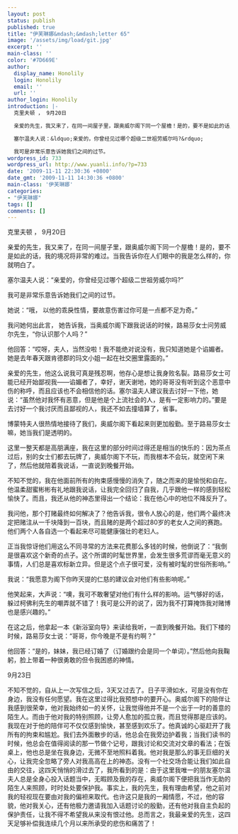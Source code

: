```yaml
---
layout: post
status: publish
published: true
title: "伊芙琳娜&mdash;&mdash;letter 65"
image: '/assets/img/load/git.jpg'
excerpt: ''
main-class: ''
color: '#7D669E'
author:
  display_name: Honolily
  login: Honolily
  email: ''
  url: ''
author_login: Honolily
introduction: |-
  克里夫顿 ， 9月20日

  亲爱的先生，我又来了，在同一间屋子里，跟奥威尔阁下同一个屋檐！是的，要不是如此的话，我的境况将非常的难过。当我告诉你在人们眼中的我是怎么样的，你就明白了。

  塞尔温夫人说：&ldquo;亲爱的，你曾经见过哪个超级二世祖劳威尔吗?&rdquo;

  我可是非常乐意告诉她我们之间的过节。
wordpress_id: 733
wordpress_url: http://www.yuanli.info/?p=733
date: '2009-11-11 22:30:36 +0800'
date_gmt: '2009-11-11 14:30:36 +0800'
main-class: '伊芙琳娜'
categories:
- "伊芙琳娜"
tags: []
comments: []
---
```

克里夫顿 ， 9月20日

亲爱的先生，我又来了，在同一间屋子里，跟奥威尔阁下同一个屋檐！是的，要不是如此的话，我的境况将非常的难过。当我告诉你在人们眼中的我是怎么样的，你就明白了。

塞尔温夫人说：&ldquo;亲爱的，你曾经见过哪个超级二世祖劳威尔吗?&rdquo;

我可是非常乐意告诉她我们之间的过节。

她说：&ldquo;哦， 以他的乖戾性情，要故意伤害过你可是一点都不足为奇。&rdquo;

我问她何出此言， 她告诉我，当奥威尔阁下跟我说话的时候，路易莎女士问劳威尔先生，&ldquo;你认识那个人吗？&rdquo;

他回答：&ldquo;哎呀，夫人，当然没啦！我不能绝对说没有，我只知道她是个谄媚者。她是去年春天跟肯德郡的玛文小姐一起在社交圈里露面的。&rdquo;

亲爱的先生，他这么说我可真是残忍啊，他存心是想让我身败名裂。路易莎女士可能已经开始鄙视我&mdash;&mdash;谄媚者了，幸好，谢天谢地，她的哥哥没有听到这个恶意中伤的称呼，而且应该也不会相信他的话。塞尔温夫人建议我去讨好一下他，她说：&ldquo;虽然他对我怀有恶意，但是他是个上流社会的人，是有一定影响力的。&rdquo;要是去讨好一个我讨厌而且鄙视的人，我还不如去撞墙算了，省事。

博蒙特夫人很热情地接待了我们，奥威尔阁下看起来则更加殷勤。至于路易莎女士嘛，她当我们是透明的。

这里一整天都是高朋满座，我在这里的部分时间过得还是相当的快乐的：因为茶点过后，别的女士们都去玩牌了，奥威尔阁下不玩，而我根本不会玩，就空闲下来了，然后他就陪着我说话，一直说到晚餐开始。

不知不觉的，我在他面前所有的拘束感慢慢的消失了，随之而来的是愉悦和自在。他温柔甜蜜彬彬有礼地跟我说话，让我完全回归了自我，几乎跟他一样的感到轻松愉快了。而且，我还从他的神态里得出一个结论：我在他心中的地位不降反升了。

我问他，那个打赌最终如何解决了？他告诉我，很令人放心的是，他们两个最终决定把赌注从一千块降到一百块，而且赌的是两个超过80岁的老女人之间的赛跑。他们两个人各自选一个看起来尽可能健康强壮的老妇人。

正当我惊讶他们用这么不同寻常的方法来花费那么多钱的时候，他倒说了：&ldquo;我倒是很喜欢这个新奇的点子。这个所谓的时髦世界里，会发生很多荒谬而毫无意义的事情，人们总是喜欢标新立异。但是这个点子很可爱，没有被时髦的世俗所影响。&rdquo;

我说：&ldquo;我愿意为阁下你昨天提的仁慈的建议会对他们有些影响呢。&rdquo;

他笑起来，大声说：&ldquo;噢，我可不敢奢望对他们有什么样的影响。运气够好的话，躲过柯佛利先生的嘲弄就不错了！我可是公开的说了，因为我不打算掩饰我对赌博也是感兴趣的。&rdquo;

在这之后，他拿起一本《新浴室向导》来读给我听，一直到晚餐开始。我们下楼的时候，路易莎女士说：&ldquo;哥哥，你今晚是不是有约啊？&rdquo;

他回答：&ldquo;是的，妹妹，我已经订婚了（订婚跟约会是同一个单词）。&rdquo;然后他向我鞠躬，脸上带着一种很勇敢的但令我困惑的神情。

9月23日

不知不觉的，自从上一次写信之后，3天又过去了。日子平滑如水，可是没有你在身边，我没有任何愿望。我在这里过得比我预想中的要开心。奥威尔阁下的陪伴让我感到很荣幸，他对我始终如一的关怀，让我觉得他并不是一个出于一时的善意的陌生人。而由于他对我的特别照顾，让旁人愈加的孤立我，而且觉得那是应该的。我现在对于他的陪伴可不仅仅感到愉快，甚至感到欢乐了。他真诚的心驱赶开了我所有的拘束和尴尬。我们去外面散步的话，他总会在我旁边护着我；当我们读书的时候，他总会在值得阅读的那一节做个记号，跟我讨论和交流对文章的看法；在饭桌上，他也总是坐在我身边，无微不至地照料着我。他对我是那么的事无巨细的关心，让我完全忽略了旁人对我高高在上的神态。没有一个社交场合能让我们如此自由的交往，这四天悄悄的滑过去了，我所看到的是：由于这里我唯一的朋友塞尔温夫人总是全身心投入话题当中，无暇顾及我的存在，奥威尔阁下便把我当作无助的陌生人来照顾，时时处处要保护我。事实上，我的先生，我有理由希望，他之前对我的轻视现在要由对我的偏袒来取代。也许这只是我的一厢情愿，不过，他的容貌，他对我关心，还有他极力邀请我加入话题讨论的殷勤，还有他对我自主负起的保护责任，让我不得不希望我从来没有恨过他。总而言之，我最亲爱的先生，这四天足够补偿我连续几个月以来所承受的悲伤和痛苦了！


